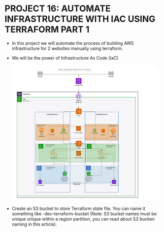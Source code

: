 # PROJECT 16: AUTOMATE INFRASTRUCTURE WITH IAC USING TERRAFORM PART 1

- In this project we will automate the process of building AWS infrastructure for 2 websites manually using terraform.

- We will be the power of Infrastructure As Code (IaC)

  ![Project design](images/project-16/project-design.png)

- Create an S3 bucket to store Terraform state file. You can name it something like <yourname>-dev-terraform-bucket (Note: S3 bucket names must be unique unique within a region partition, you can read about S3 bucken naming in this article).
